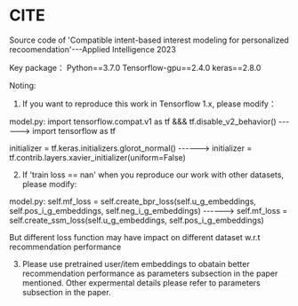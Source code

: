 # CITE
Source code of 'Compatible intent-based interest modeling for personalized recoomendation'---Applied Intelligence 2023

Key package：
Python==3.7.0
Tensorflow-gpu==2.4.0
keras==2.8.0

Noting: 
1) If you want to reproduce this work in Tensorflow 1.x, please modify：

model.py:
import tensorflow.compat.v1 as tf &&& tf.disable_v2_behavior() ------> import tensorflow as tf 

initializer = tf.keras.initializers.glorot_normal() ------> initializer = tf.contrib.layers.xavier_initializer(uniform=False)

2) If 'train loss == nan' when you reproduce our work with other datasets,  please modify:

model.py:
self.mf_loss = self.create_bpr_loss(self.u_g_embeddings, self.pos_i_g_embeddings, self.neg_i_g_embeddings) ------> self.mf_loss = self.create_ssm_loss(self.u_g_embeddings, self.pos_i_g_embeddings)

But different loss function may have impact on different dataset w.r.t recommendation performance

3) Please use pretrained user/item embeddings to obatain better recommendation performance as parameters subsection in the paper mentioned.
   Other expermental details please refer to parameters subsection in the paper.
  
